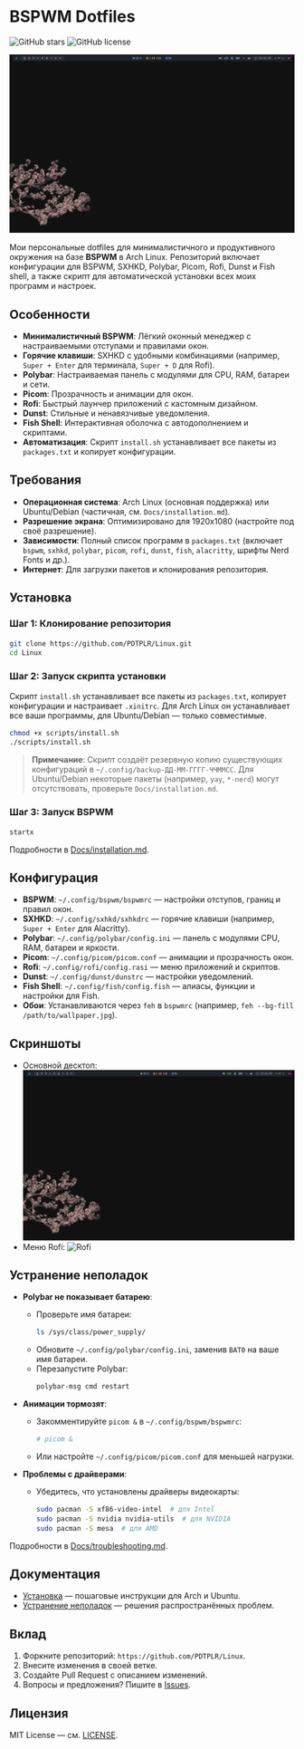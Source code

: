 
# BSPWM Dotfiles

![GitHub stars](https://img.shields.io/github/stars/PDTPLR/Linux?style=social)
![GitHub license](https://img.shields.io/github/license/PDTPLR/Linux)

![Основной десктоп](screenshots/desktop.jpg)

Мои персональные dotfiles для минималистичного и продуктивного окружения на базе **BSPWM** в Arch Linux. Репозиторий включает конфигурации для BSPWM, SXHKD, Polybar, Picom, Rofi, Dunst и Fish shell, а также скрипт для автоматической установки всех моих программ и настроек.

## Особенности

- **Минималистичный BSPWM**: Лёгкий оконный менеджер с настраиваемыми отступами и правилами окон.
- **Горячие клавиши**: SXHKD с удобными комбинациями (например, `Super + Enter` для терминала, `Super + D` для Rofi).
- **Polybar**: Настраиваемая панель с модулями для CPU, RAM, батареи и сети.
- **Picom**: Прозрачность и анимации для окон.
- **Rofi**: Быстрый лаунчер приложений с кастомным дизайном.
- **Dunst**: Стильные и ненавязчивые уведомления.
- **Fish Shell**: Интерактивная оболочка с автодополнением и скриптами.
- **Автоматизация**: Скрипт `install.sh` устанавливает все пакеты из `packages.txt` и копирует конфигурации.

## Требования

- **Операционная система**: Arch Linux (основная поддержка) или Ubuntu/Debian (частичная, см. `Docs/installation.md`).
- **Разрешение экрана**: Оптимизировано для 1920x1080 (настройте под своё разрешение).
- **Зависимости**: Полный список программ в `packages.txt` (включает `bspwm`, `sxhkd`, `polybar`, `picom`, `rofi`, `dunst`, `fish`, `alacritty`, шрифты Nerd Fonts и др.).
- **Интернет**: Для загрузки пакетов и клонирования репозитория.

## Установка

### Шаг 1: Клонирование репозитория
```bash
git clone https://github.com/PDTPLR/Linux.git
cd Linux
```

### Шаг 2: Запуск скрипта установки
Скрипт `install.sh` устанавливает все пакеты из `packages.txt`, копирует конфигурации и настраивает `.xinitrc`. Для Arch Linux он устанавливает все ваши программы, для Ubuntu/Debian — только совместимые.

```bash
chmod +x scripts/install.sh
./scripts/install.sh
```

> **Примечание**: Скрипт создаёт резервную копию существующих конфигураций в `~/.config/backup-ДД-ММ-ГГГГ-ЧЧММСС`. Для Ubuntu/Debian некоторые пакеты (например, `yay`, `*-nerd`) могут отсутствовать, проверьте `Docs/installation.md`.

### Шаг 3: Запуск BSPWM
```bash
startx
```

Подробности в [Docs/installation.md](Docs/installation.md).

## Конфигурация

- **BSPWM**: `~/.config/bspwm/bspwmrc` — настройки отступов, границ и правил окон.
- **SXHKD**: `~/.config/sxhkd/sxhkdrc` — горячие клавиши (например, `Super + Enter` для Alacritty).
- **Polybar**: `~/.config/polybar/config.ini` — панель с модулями CPU, RAM, батареи и яркости.
- **Picom**: `~/.config/picom/picom.conf` — анимации и прозрачность окон.
- **Rofi**: `~/.config/rofi/config.rasi` — меню приложений и скриптов.
- **Dunst**: `~/.config/dunst/dunstrc` — настройки уведомлений.
- **Fish Shell**: `~/.config/fish/config.fish` — алиасы, функции и настройки для Fish.
- **Обои**: Устанавливаются через `feh` в `bspwmrc` (например, `feh --bg-fill /path/to/wallpaper.jpg`).

## Скриншоты

- Основной десктоп: ![Desktop](screenshots/desktop.jpg)
- Меню Rofi: ![Rofi](screenshots/rofi.jpg)

## Устранение неполадок

- **Polybar не показывает батарею**:
  - Проверьте имя батареи:
    ```bash
    ls /sys/class/power_supply/
    ```
  - Обновите `~/.config/polybar/config.ini`, заменив `BAT0` на ваше имя батареи.
  - Перезапустите Polybar:
    ```bash
    polybar-msg cmd restart
    ```

- **Анимации тормозят**:
  - Закомментируйте `picom &` в `~/.config/bspwm/bspwmrc`:
    ```bash
    # picom &
    ```
  - Или настройте `~/.config/picom/picom.conf` для меньшей нагрузки.

- **Проблемы с драйверами**:
  - Убедитесь, что установлены драйверы видеокарты:
    ```bash
    sudo pacman -S xf86-video-intel  # для Intel
    sudo pacman -S nvidia nvidia-utils  # для NVIDIA
    sudo pacman -S mesa  # для AMD
    ```

Подробности в [Docs/troubleshooting.md](Docs/troubleshooting.md).

## Документация

- [Установка](Docs/installation.md) — пошаговые инструкции для Arch и Ubuntu.
- [Устранение неполадок](Docs/troubleshooting.md) — решения распространённых проблем.

## Вклад

1. Форкните репозиторий: `https://github.com/PDTPLR/Linux`.
2. Внесите изменения в своей ветке.
3. Создайте Pull Request с описанием изменений.
4. Вопросы и предложения? Пишите в [Issues](https://github.com/PDTPLR/Linux/issues).


## Лицензия

MIT License — см. [LICENSE](LICENSE).
